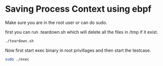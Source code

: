 # Saving Process Context using ebpf

Make sure you are in the root user or can do sudo.

first you can run .teardown.sh which will delete all the files in /tmp if it exist.

```bash
./teardown.sh
```
Now first start exec binary in root privillages and then start the testcase.

```bash
sudo ./exec
```
